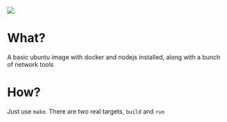 [![](https://dockerbuildbadges.quelltext.eu/status.svg?organization=bryandollery&repository=ubuntu-base)](https://hub.docker.com/r/bryandollery/ubuntu-base/builds/)  


# What?

A basic ubuntu image with docker and nodejs installed, along with a bunch of network tools

# How?

Just use `make`. There are two real targets, `build` and `run`
